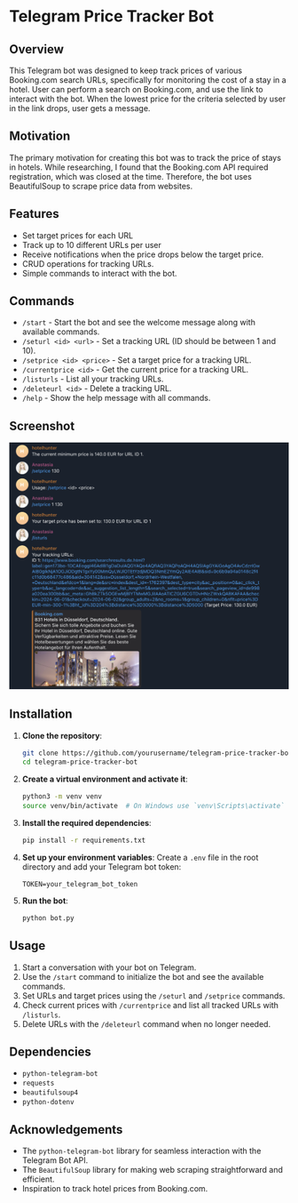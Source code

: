 
# Telegram Price Tracker Bot

## Overview

This Telegram bot was designed to keep track prices of various Booking.com search URLs, specifically for monitoring the cost of a stay in a hotel. User can perform a search on Booking.com, and use the link to interact with the bot. When the lowest price for the criteria selected by user in the link drops, user gets a message. 

## Motivation

The primary motivation for creating this bot was to track the price of stays in hotels. While researching, I found that the Booking.com API required registration, which was closed at the time. Therefore, the bot uses BeautifulSoup to scrape price data from websites.

## Features
- Set target prices for each URL
- Track up to 10 different URLs per user
- Receive notifications when the price drops below the target price.
- CRUD operations for tracking URLs.
- Simple commands to interact with the bot.

## Commands

- `/start` - Start the bot and see the welcome message along with available commands.
- `/seturl <id> <url>` - Set a tracking URL (ID should be between 1 and 10).
- `/setprice <id> <price>` - Set a target price for a tracking URL.
- `/currentprice <id>` - Get the current price for a tracking URL.
- `/listurls` - List all your tracking URLs.
- `/deleteurl <id>` - Delete a tracking URL.
- `/help` - Show the help message with all commands.

## Screenshot

![Bot Screenshot](/screenshot.PNG)

## Installation

1. **Clone the repository**:
   ```sh
   git clone https://github.com/yourusername/telegram-price-tracker-bot.git
   cd telegram-price-tracker-bot
   ```

2. **Create a virtual environment and activate it**:
   ```sh
   python3 -m venv venv
   source venv/bin/activate  # On Windows use `venv\Scripts\activate`
   ```

3. **Install the required dependencies**:
   ```sh
   pip install -r requirements.txt
   ```

4. **Set up your environment variables**:
   Create a `.env` file in the root directory and add your Telegram bot token:
   ```
   TOKEN=your_telegram_bot_token
   ```

5. **Run the bot**:
   ```sh
   python bot.py
   ```

## Usage

1. Start a conversation with your bot on Telegram.
2. Use the `/start` command to initialize the bot and see the available commands.
3. Set URLs and target prices using the `/seturl` and `/setprice` commands.
4. Check current prices with `/currentprice` and list all tracked URLs with `/listurls`.
5. Delete URLs with the `/deleteurl` command when no longer needed.

## Dependencies

- `python-telegram-bot`
- `requests`
- `beautifulsoup4`
- `python-dotenv`

## Acknowledgements

- The `python-telegram-bot` library for seamless interaction with the Telegram Bot API.
- The `BeautifulSoup` library for making web scraping straightforward and efficient.
- Inspiration to track hotel prices from Booking.com.
